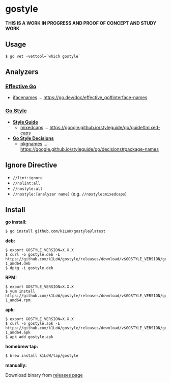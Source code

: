# gostyle

**THIS IS A WORK IN PROGRESS AND PROOF OF CONCEPT AND STUDY WORK**

## Usage

```console
$ go vet -vettool=`which gostyle`
```

## Analyzers

### [Effective Go](https://go.dev/doc/effective_go)

- [ifacenames](analyzer/effective/ifacenames) ... https://go.dev/doc/effective_go#interface-names

### [Go Style](https://google.github.io/styleguide/go/)

- [**Style Guide**](https://google.github.io/styleguide/go/guide)
  - [mixedcaps](analyzer/guide/mixedcaps) ... https://google.github.io/styleguide/go/guide#mixed-caps
- [**Go Style Decisions**](https://google.github.io/styleguide/go/decisions)
  - [pkgnames](analyzer/decisions/pkgnames) ... https://google.github.io/styleguide/go/decisions#package-names

## Ignore Directive

- `//lint:ignore`
- `//nolint:all`
- `//nostyle:all`
- `//nostyle:[analyzer name]` (e.g. `//nostyle:mixedcaps`)

## Install

**go install:**

```console
$ go install github.com/k1LoW/gostyle@latest
```

**deb:**

``` console
$ export GOSTYLE_VERSION=X.X.X
$ curl -o gostyle.deb -L https://github.com/k1LoW/gostyle/releases/download/v$GOSTYLE_VERSION/gostyle_$GOSTYLE_VERSION-1_amd64.deb
$ dpkg -i gostyle.deb
```

**RPM:**

``` console
$ export GOSTYLE_VERSION=X.X.X
$ yum install https://github.com/k1LoW/gostyle/releases/download/v$GOSTYLE_VERSION/gostyle_$GOSTYLE_VERSION-1_amd64.rpm
```

**apk:**

``` console
$ export GOSTYLE_VERSION=X.X.X
$ curl -o gostyle.apk -L https://github.com/k1LoW/gostyle/releases/download/v$GOSTYLE_VERSION/gostyle_$GOSTYLE_VERSION-1_amd64.apk
$ apk add gostyle.apk
```

**homebrew tap:**

```console
$ brew install k1LoW/tap/gostyle
```

**manually:**

Download binary from [releases page](https://github.com/k1LoW/gostyle/releases)
